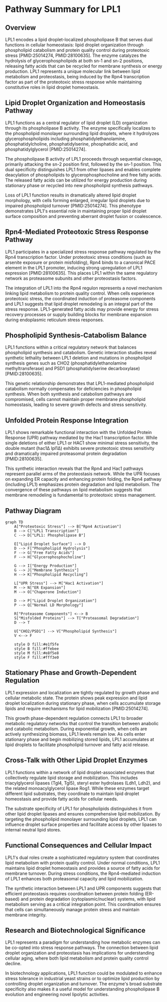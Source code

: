 # Pathway Summary for LPL1

## Overview
LPL1 encodes a lipid droplet-localized phospholipase B that serves dual functions in cellular homeostasis: lipid droplet organization through phospholipid catabolism and protein quality control during proteotoxic stress [PMID:25014274, PMID:28100635]. The enzyme catalyzes the hydrolysis of glycerophospholipids at both sn-1 and sn-2 positions, releasing fatty acids that can be recycled for membrane synthesis or energy production. LPL1 represents a unique molecular link between lipid metabolism and proteostasis, being induced by the Rpn4 transcription factor as part of the proteotoxic stress response while maintaining constitutive roles in lipid droplet homeostasis.

## Lipid Droplet Organization and Homeostasis Pathway

LPL1 functions as a central regulator of lipid droplet (LD) organization through its phospholipase B activity. The enzyme specifically localizes to the phospholipid monolayer surrounding lipid droplets, where it hydrolyzes glycerophospholipids including phosphatidylethanolamine, phosphatidylcholine, phosphatidylserine, phosphatidic acid, and phosphatidylglycerol [PMID:25014274].

The phospholipase B activity of LPL1 proceeds through sequential cleavage, primarily attacking the sn-2 position first, followed by the sn-1 position. This dual specificity distinguishes LPL1 from other lipases and enables complete deacylation of phospholipids to glycerophosphocholine and free fatty acids. The released fatty acids can be utilized for energy production during stationary phase or recycled into new phospholipid synthesis pathways.

Loss of LPL1 function results in dramatically altered lipid droplet morphology, with cells forming enlarged, irregular lipid droplets due to impaired phospholipid turnover [PMID:25014274]. This phenotype demonstrates LPL1's essential role in maintaining proper lipid droplet surface composition and preventing aberrant droplet fusion or coalescence.

## Rpn4-Mediated Proteotoxic Stress Response Pathway

LPL1 participates in a specialized stress response pathway regulated by the Rpn4 transcription factor. Under proteotoxic stress conditions (such as arsenite exposure or protein misfolding), Rpn4 binds to a canonical PACE element in the LPL1 promoter, inducing strong upregulation of LPL1 expression [PMID:28100635]. This places LPL1 within the same regulatory network as proteasome subunits and other proteostasis factors.

The integration of LPL1 into the Rpn4 regulon represents a novel mechanism linking lipid metabolism to protein quality control. When cells experience proteotoxic stress, the coordinated induction of proteasome components and LPL1 suggests that lipid droplet remodeling is an integral part of the stress response. LPL1-generated fatty acids may provide energy for stress recovery processes or supply building blocks for membrane expansion during endoplasmic reticulum stress responses.

## Phospholipid Synthesis-Catabolism Balance

LPL1 functions within a critical regulatory network that balances phospholipid synthesis and catabolism. Genetic interaction studies reveal synthetic lethality between LPL1 deletion and mutations in phospholipid synthesis genes such as CHO2 (phosphatidylethanolamine methyltransferase) and PSD1 (phosphatidylserine decarboxylase) [PMID:28100635].

This genetic relationship demonstrates that LPL1-mediated phospholipid catabolism normally compensates for deficiencies in phospholipid synthesis. When both synthesis and catabolism pathways are compromised, cells cannot maintain proper membrane phospholipid homeostasis, leading to severe growth defects and stress sensitivity.

## Unfolded Protein Response Integration

LPL1 shows remarkable functional interaction with the Unfolded Protein Response (UPR) pathway mediated by the Hac1 transcription factor. While single deletions of either LPL1 or HAC1 show minimal stress sensitivity, the double mutant (hac1Δ lpl1Δ) exhibits severe proteotoxic stress sensitivity and dramatically impaired proteasomal protein degradation [PMID:28100635].

This synthetic interaction reveals that the Rpn4 and Hac1 pathways represent parallel arms of the proteostasis network. While the UPR focuses on expanding ER capacity and enhancing protein folding, the Rpn4 pathway (including LPL1) emphasizes protein degradation and lipid metabolism. The convergence of these pathways on lipid metabolism suggests that membrane remodeling is fundamental to proteotoxic stress management.

## Pathway Diagram

```mermaid
graph TD
    A["Proteotoxic Stress"] --> B["Rpn4 Activation"]
    B --> C["LPL1 Transcription"]
    C --> D["LPL1: Phospholipase B"]

    E["Lipid Droplet Surface"] --> D
    D --> F["Phospholipid Hydrolysis"]
    F --> G["Free Fatty Acids"]
    F --> H["Glycerophosphocholine"]

    G --> I["Energy Production"]
    G --> J["Membrane Synthesis"]
    H --> K["Phospholipid Recycling"]

    L["UPR Stress"] --> M["Hac1 Activation"]
    M --> N["ER Expansion"]
    M --> O["Chaperone Induction"]

    D --> P["Lipid Droplet Organization"]
    P --> Q["Normal LD Morphology"]

    R["Proteasome Components"] <--> B
    S["Misfolded Proteins"] --> T["Proteasomal Degradation"]
    D --> T

    U["CHO2/PSD1"] --> V["Phospholipid Synthesis"]
    V <--> F

    style D fill:#e1f5fe
    style B fill:#ffebee
    style M fill:#e8f5e8
    style F fill:#fff3e0
```

## Stationary Phase and Growth-Dependent Regulation

LPL1 expression and localization are tightly regulated by growth phase and cellular metabolic state. The protein shows peak expression and lipid droplet localization during stationary phase, when cells accumulate storage lipids and require mechanisms for lipid mobilization [PMID:25014274].

This growth phase-dependent regulation connects LPL1 to broader metabolic regulatory networks that control the transition between anabolic and catabolic metabolism. During exponential growth, when cells are actively synthesizing biomass, LPL1 levels remain low. As cells enter stationary phase and begin mobilizing stored lipids, LPL1 accumulates at lipid droplets to facilitate phospholipid turnover and fatty acid release.

## Cross-Talk with Other Lipid Droplet Enzymes

LPL1 functions within a network of lipid droplet-associated enzymes that collectively regulate lipid storage and mobilization. This includes triacylglycerol lipases (Tgl4, Tgl5), steryl ester hydrolases (Ldh1, Ldh2), and the related monoacylglycerol lipase Rog1. While these enzymes target different lipid substrates, they coordinate to maintain lipid droplet homeostasis and provide fatty acids for cellular needs.

The substrate specificity of LPL1 for phospholipids distinguishes it from other lipid droplet lipases and ensures comprehensive lipid mobilization. By targeting the phospholipid monolayer surrounding lipid droplets, LPL1 can influence droplet surface properties and facilitate access by other lipases to internal neutral lipid stores.

## Functional Consequences and Cellular Impact

LPL1's dual roles create a sophisticated regulatory system that coordinates lipid metabolism with protein quality control. Under normal conditions, LPL1 maintains lipid droplet homeostasis and provides a source of fatty acids for membrane turnover. During stress conditions, the Rpn4-mediated induction of LPL1 enhances both proteasomal capacity and lipid mobilization.

The synthetic interaction between LPL1 and UPR components suggests that efficient proteostasis requires coordination between protein folding (ER-based) and protein degradation (cytoplasmic/nuclear) systems, with lipid metabolism serving as a critical integration point. This coordination ensures that cells can simultaneously manage protein stress and maintain membrane integrity.

## Research and Biotechnological Significance

LPL1 represents a paradigm for understanding how metabolic enzymes can be co-opted into stress response pathways. The connection between lipid droplet organization and proteostasis has implications for understanding cellular aging, where both lipid metabolism and protein quality control decline.

In biotechnology applications, LPL1 function could be modulated to enhance stress tolerance in industrial yeast strains or to optimize lipid production by controlling droplet organization and turnover. The enzyme's broad substrate specificity also makes it a useful model for understanding phospholipase B evolution and engineering novel lipolytic activities.